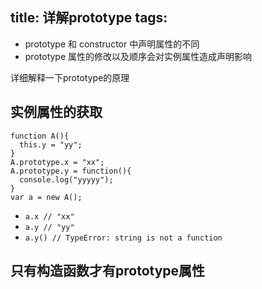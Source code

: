 title: 详解prototype
tags:
---
* prototype 和 constructor 中声明属性的不同
* prototype 属性的修改以及顺序会对实例属性造成声明影响

详细解释一下prototype的原理


## 实例属性的获取
```
function A(){
  this.y = "yy";
}
A.prototype.x = "xx";
A.prototype.y = function(){
  console.log("yyyyy");
}
var a = new A();
```

  * `a.x // "xx"`
  * `a.y // "yy"`
  * `a.y() // TypeError: string is not a function`


## 只有构造函数才有prototype属性